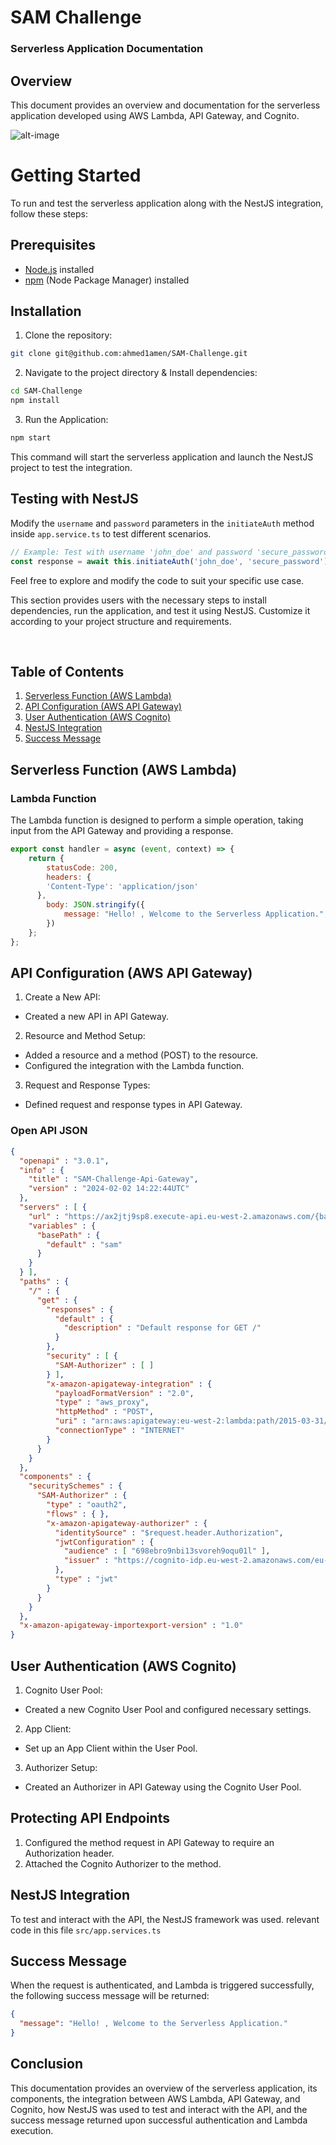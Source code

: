 # SAM Challenge
### Serverless Application Documentation


## Overview

This document provides an overview and documentation for the serverless application developed using AWS Lambda, API Gateway, and Cognito.


![alt-image](https://i.ibb.co/qYLbjLv/SAM-Challenge-drawio.png)

# Getting Started

To run and test the serverless application along with the NestJS integration, follow these steps:

## Prerequisites

- [Node.js](https://nodejs.org/) installed
- [npm](https://www.npmjs.com/) (Node Package Manager) installed

## Installation

1. Clone the repository:

```bash
git clone git@github.com:ahmed1amen/SAM-Challenge.git
```
   
2. Navigate to the project directory & Install dependencies:

```bash
cd SAM-Challenge
npm install
```

3. Run the Application:

```bash
npm start
```

This command will start the serverless application and launch the NestJS project to test the integration.


## Testing with NestJS

Modify the `username` and `password` parameters in the `initiateAuth` method inside `app.service.ts` to test different scenarios.

```typescript
// Example: Test with username 'john_doe' and password 'secure_password'
const response = await this.initiateAuth('john_doe', 'secure_password');
```

Feel free to explore and modify the code to suit your specific use case.

This section provides users with the necessary steps to install dependencies, run the application, and test it using NestJS. Customize it according to your project structure and requirements.

<br>

## Table of Contents

1. [Serverless Function (AWS Lambda)](#serverless-function)
2. [API Configuration (AWS API Gateway)](#api-configuration)
3. [User Authentication (AWS Cognito)](#user-authentication)
4. [NestJS Integration](#nestjs-integration)
5. [Success Message](#success-message)
 
## Serverless Function (AWS Lambda) <a name="serverless-function"></a>

### Lambda Function

The Lambda function is designed to perform a simple operation, taking input from the API Gateway and providing a response.

```javascript
export const handler = async (event, context) => {
    return {
        statusCode: 200,
        headers: {
        'Content-Type': 'application/json'
      },
        body: JSON.stringify({
            message: "Hello! , Welcome to the Serverless Application.",
        })
    };
};
```

## API Configuration (AWS API Gateway) <a name="api-configuration"></a>

1. Create a New API:
 - Created a new API in API Gateway.

2. Resource and Method Setup:

 - Added a resource and a method (POST) to the resource.
 - Configured the integration with the Lambda function.

3. Request and Response Types:
- Defined request and response types in API Gateway.

### Open API JSON
```json
{
  "openapi" : "3.0.1",
  "info" : {
    "title" : "SAM-Challenge-Api-Gateway",
    "version" : "2024-02-02 14:22:44UTC"
  },
  "servers" : [ {
    "url" : "https://ax2jtj9sp8.execute-api.eu-west-2.amazonaws.com/{basePath}",
    "variables" : {
      "basePath" : {
        "default" : "sam"
      }
    }
  } ],
  "paths" : {
    "/" : {
      "get" : {
        "responses" : {
          "default" : {
            "description" : "Default response for GET /"
          }
        },
        "security" : [ {
          "SAM-Authorizer" : [ ]
        } ],
        "x-amazon-apigateway-integration" : {
          "payloadFormatVersion" : "2.0",
          "type" : "aws_proxy",
          "httpMethod" : "POST",
          "uri" : "arn:aws:apigateway:eu-west-2:lambda:path/2015-03-31/functions/arn:aws:lambda:eu-west-2:523348691065:function:SAM-Challenge-Function/invocations",
          "connectionType" : "INTERNET"
        }
      }
    }
  },
  "components" : {
    "securitySchemes" : {
      "SAM-Authorizer" : {
        "type" : "oauth2",
        "flows" : { },
        "x-amazon-apigateway-authorizer" : {
          "identitySource" : "$request.header.Authorization",
          "jwtConfiguration" : {
            "audience" : [ "698ebro9nbi13svoreh9oqu01l" ],
            "issuer" : "https://cognito-idp.eu-west-2.amazonaws.com/eu-west-2_nIxdPOF0B"
          },
          "type" : "jwt"
        }
      }
    }
  },
  "x-amazon-apigateway-importexport-version" : "1.0"
}
```

## User Authentication (AWS Cognito) <a name="user-authentication"></a>

1. Cognito User Pool:
- Created a new Cognito User Pool and configured necessary settings.
2. App Client:
- Set up an App Client within the User Pool.
3. Authorizer Setup:
- Created an Authorizer in API Gateway using the Cognito User Pool.
 
 ## Protecting API Endpoints
 1. Configured the method request in API Gateway to require an Authorization header.
2. Attached the Cognito Authorizer to the method.

## NestJS Integration <a name="nestjs-integration"></a>

To test and interact with the API, the NestJS framework was used. relevant code in this file `src/app.services.ts`


## Success Message <a name="success-message"></a>

When the request is authenticated, and Lambda is triggered successfully, the following success message will be returned:

```json
{
  "message": "Hello! , Welcome to the Serverless Application."
}

```


## Conclusion
This documentation provides an overview of the serverless application, its components, the integration between AWS Lambda, API Gateway, and Cognito, how NestJS was used to test and interact with the API, and the success message returned upon successful authentication and Lambda execution.

 
